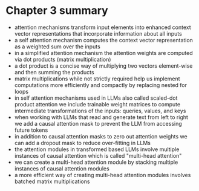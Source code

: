 # Chapter 3 summary

- attention mechanisms transform input elements into enhanced context vector representations that incorporate information about all inputs
- a self attention mechanism computes the context vector representation as a weighted sum over the inputs
- in a simplified attention mechanism the attention weights are computed via dot products (matrix multiplication)
- a dot product is a concise way of multiplying two vectors element-wise and then summing the products
- matrix multiplications while not strictly required help us implement computations more efficiently and compactly by replacing nested for loops
- in self attention mechanisms used in LLMs also called scaled-dot product attention we include trainable weight matrices to compute intermediate transformations of the inputs: queries, values, and keys
- when working with LLMs that read and generate text from left to right we add a causal attention mask to prevent the LLM from accessing future tokens
- in addition to causal attention masks to zero out attention weights we can add a dropout mask to reduce over-fitting in LLMs
- the attention modules in transformed based LLMs involve multiple instances of causal attention which is called "multi-head attention"
- we can create a multi-head attention module by stacking multiple instances of causal attention modules
- a more efficient way of creating multi-head attention modules involves batched matrix multiplications
